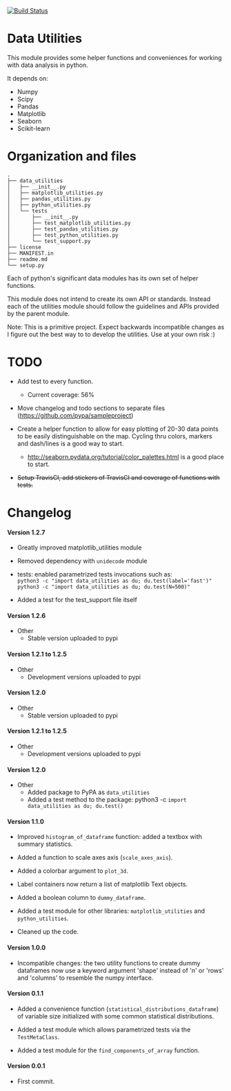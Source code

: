 [![Build Status](https://travis-ci.org/fmv1992/data_utilities.svg?branch=master)](https://travis-ci.org/fmv1992/data_utilities)

# Data Utilities

This module provides some helper functions and conveniences for working with
data analysis in python.

It depends on:

* Numpy
* Scipy
* Pandas
* Matplotlib
* Seaborn
* Scikit-learn

# Organization and files


    .
    ├── data_utilities
    │   ├── __init__.py
    │   ├── matplotlib_utilities.py
    │   ├── pandas_utilities.py
    │   ├── python_utilities.py
    │   └── tests
    │       ├── __init__.py
    │       ├── test_matplotlib_utilities.py
    │       ├── test_pandas_utilities.py
    │       ├── test_python_utilities.py
    │       └── test_support.py
    ├── license
    ├── MANIFEST.in
    ├── readme.md
    └── setup.py

Each of python's significant data modules has its own set of helper functions.

This module does not intend to create its own API or standards. Instead each of
the utilities module should follow the guidelines and APIs provided by the
parent module.

Note: This is a primitive project. Expect backwards incompatible changes as I
figure out the best way to to develop the utilities. Use at your own risk :)

# TODO

* Add test to every function.
    - Current coverage: 56%

* Move changelog and todo sections to separate files
  (https://github.com/pypa/sampleproject)

* Create a helper function to allow for easy plotting of 20-30 data points to
  be easily distinguishable on the map. Cycling thru colors, markers and
  dash/lines is a good way to start.
    * http://seaborn.pydata.org/tutorial/color_palettes.html is a good place to
      start.

* ~~Setup TravisCI, add stickers of TravisCI and coverage of functions with
  tests.~~

# Changelog

#### Version 1.2.7

* Greatly improved matplotlib_utilities module

* Removed dependency with `unidecode` module

* tests: enabled parametrized tests invocations such as:  
  `python3 -c "import data_utilities as du; du.test(label='fast')"`  
  `python3 -c "import data_utilities as du; du.test(N=500)"`

* Added a test for the test_support file itself

#### Version 1.2.6

* Other
    * Stable version uploaded to pypi

#### Version 1.2.1 to 1.2.5

* Other
    * Development versions uploaded to pypi

#### Version 1.2.0

* Other
    * Stable version uploaded to pypi

#### Version 1.2.1 to 1.2.5

* Other
    * Development versions uploaded to pypi

#### Version 1.2.0

<!---
* `matplolib_utilities`
    * A

* `pandas_utilities`
    * A

* `python_utilities`
    * A
-->

* Other
    * Added package to PyPA as `data_utilities`
    * Added a test method to the package:
        python3 -c `import data_utilities as du; du.test()`

#### Version 1.1.0

* Improved `histogram_of_dataframe` function: added a textbox with summary
  statistics.

* Added a function to scale axes axis (`scale_axes_axis`).

* Added a colorbar argument to `plot_3d`.

* Label containers now return a list of matplotlib Text objects.

* Added a boolean column to `dummy_dataframe`.

* Added a test module for other libraries: `matplotlib_utilities` and
  `python_utilities`.

* Cleaned up the code.

#### Version 1.0.0

* Incompatible changes: the two utility functions to create dummy dataframes
  now use a keyword argument 'shape' instead of 'n' or 'rows' and 'columns' to
  resemble the numpy interface.

#### Version 0.1.1

* Added a convenience function (`statistical_distributions_dataframe`) of
  variable size initialized with some common statistical distributions.

* Added a test module which allows parametrized tests via the `TestMetaClass`.

* Added a test module for the `find_components_of_array` function.

#### Version 0.0.1

* First commit.

